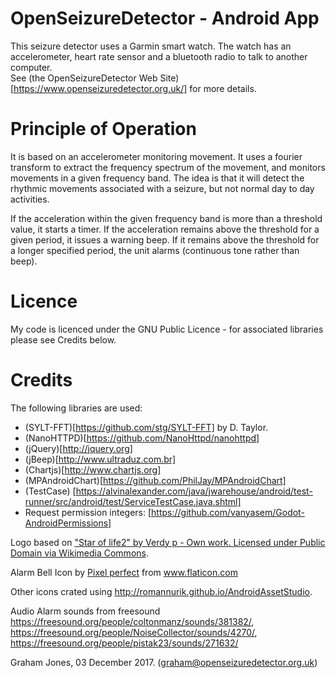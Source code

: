 OpenSeizureDetector - Android App
=================================

This seizure detector uses a Garmin smart watch.
The watch has an accelerometer, heart rate sensor and a bluetooth radio to talk to another computer.  
See (the OpenSeizureDetector Web Site)[https://www.openseizuredetector.org.uk/] for more details.

Principle of Operation
======================
It is based on an accelerometer monitoring movement.  It uses a fourier
transform to extract the frequency spectrum of the movement, and monitors
movements in a given frequency band.   The idea is that it will detect the
rhythmic movements associated with a seizure, but not normal day to day
activities.

If the acceleration within the given frequency band is more than a
threshold value, it starts a timer.  If the acceleration remains above
the threshold for a given period, it issues a warning beep.
If it remains above the threshold for a longer specified period, the unit
alarms (continuous tone rather than beep).


Licence
=======
My code is licenced under the GNU Public Licence - for associated libraries 
please see Credits below.

Credits
=======
The following libraries are used:
* (SYLT-FFT)[https://github.com/stg/SYLT-FFT] by D. Taylor.
* (NanoHTTPD)[https://github.com/NanoHttpd/nanohttpd]
* (jQuery)[http://jquery.org]
* (jBeep)[http://www.ultraduz.com.br]
* (Chartjs)[http://www.chartjs.org]
* (MPAndroidChart)[https://github.com/PhilJay/MPAndroidChart]
* (TestCase) [https://alvinalexander.com/java/jwarehouse/android/test-runner/src/android/test/ServiceTestCase.java.shtml]
* Request permission integers: [https://github.com/vanyasem/Godot-AndroidPermissions]

Logo based on ["Star of life2" by Verdy p - Own work. Licensed under Public Domain via Wikimedia Commons](http://commons.wikimedia.org/wiki/File:Star_of_life2.svg#mediaviewer/File:Star_of_life2.svg).

Alarm Bell Icon by <a href="https://icon54.com/" title="Pixel perfect">Pixel perfect</a> from <a href="https://www.flaticon.com/" title="Flaticon"> www.flaticon.com</a>

Other icons crated using http://romannurik.github.io/AndroidAssetStudio.

Audio Alarm sounds from freesound https://freesound.org/people/coltonmanz/sounds/381382/, https://freesound.org/people/NoiseCollector/sounds/4270/, https://freesound.org/people/pistak23/sounds/271632/



Graham Jones, 03 December 2017.  (graham@openseizuredetector.org.uk)
